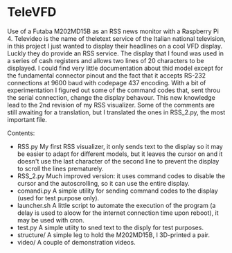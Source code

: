 # TeleVFD
Use of a Futaba M202MD15B as an RSS news monitor with a Raspberry Pi 4.
Televideo is the name of theletext service of the Italian national television, in this project I just wanted to display their headlines on a cool VFD display. Luckly they do provide an RSS service.
The display that I found was used in a series of cash registers and allows two lines of 20 characters to be displayed. I could find very little documentation about thid model except for the fundamental connector pinout and the fact that it accepts RS-232 connections at 9600 baud with codepage 437 encoding.
With a bit of experimentation I figured out some of the command codes that, sent throu the serial connection, change the display behavour.
This new knowledge lead to the 2nd revision of my RSS visualizer.
Some of the comments are still awaiting for a translation, but I translated the ones in RSS_2.py, the most important file.

Contents:
- RSS.py      My first RSS visualizer, it only sends text to the display so it may be easier to adapt for different models, but it leaves the cursor on and it doesn't use the last character of the second line to prevent the display to scroll the lines prematurely.
- RSS_2.py    Much improved version: it uses command codes to disable the cursor and the autoscrolling, so it can use the entire display.
- comandi.py  A simple utility for sending command codes to the display (used for test purpose only).
- launcher.sh A little script to automate the execution of the program (a delay is used to aloow for the internet connection time upon reboot), it may be used with cron.
- test.py     A simple utiity to sned text to the disply for test purposes.
- structure/  A simple leg to hold the M202MD15B, I 3D-printed a pair.
- video/      A couple of demonstration videos.
